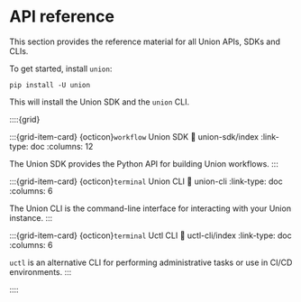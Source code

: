 # API reference

This section provides the reference material for all Union APIs, SDKs and CLIs.

To get started, install `union`:

```
pip install -U union
```

This will install the Union SDK and the `union` CLI.

::::{grid}

:::{grid-item-card} {octicon}`workflow` Union SDK
:link: union-sdk/index
:link-type: doc
:columns: 12

The Union SDK provides the Python API for building Union workflows.
:::

:::{grid-item-card} {octicon}`terminal` Union CLI
:link: union-cli
:link-type: doc
:columns: 6

The Union CLI is the command-line interface for interacting with your Union instance.
:::

:::{grid-item-card} {octicon}`terminal` Uctl CLI
:link: uctl-cli/index
:link-type: doc
:columns: 6

`uctl` is an alternative CLI for performing administrative tasks or use in CI/CD environments.
:::

::::
